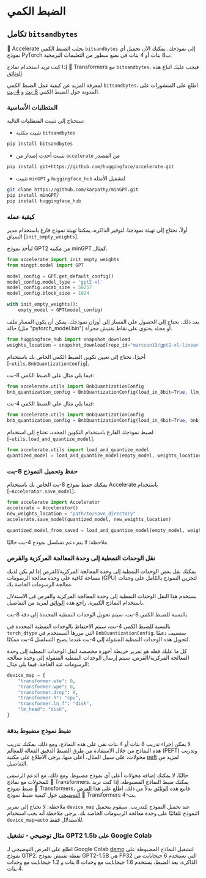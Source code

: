 # الضبط الكمي 

## تكامل `bitsandbytes` 

🤗 Accelerate يجلب الضبط الكمي `bitsandbytes` إلى نموذجك. يمكنك الآن تحميل أي نموذج PyTorch ب8 بتات أو 4 بتات في بضع سطور من التعليمات البرمجية. 

إذا كنت تريد استخدام نماذج 🤗 Transformers مع `bitsandbytes`، فيجب عليك اتباع هذه [الوثائق](https://huggingface.co/docs/transformers/main_classes/quantization). 

لمعرفة المزيد عن كيفية عمل الضبط الكمي `bitsandbytes`، اطلع على المنشورات على المدونة حول الضبط الكمي [8-بت](https://huggingface.co/blog/hf-bitsandbytes-integration) و [4-بت](https://huggingface.co/blog/4bit-transformers-bitsandbytes). 

### المتطلبات الأساسية 

ستحتاج إلى تثبيت المتطلبات التالية: 

- تثبيت مكتبة `bitsandbytes`

```bash
pip install bitsandbytes
```

- تثبيت أحدث إصدار من `accelerate` من المصدر

```bash
pip install git+https://github.com/huggingface/accelerate.git
```

- تثبيت `minGPT` و `huggingface_hub` لتشغيل الأمثلة

```bash
git clone https://github.com/karpathy/minGPT.git
pip install minGPT/
pip install huggingface_hub
```

### كيفية عمله 

أولاً، نحتاج إلى تهيئة نموذجنا. لتوفير الذاكرة، يمكننا تهيئة نموذج فارغ باستخدام مدير السياق [`init_empty_weights`]. 

لنأخذ نموذج GPT2 من مكتبة minGPT كمثال.

```py
from accelerate import init_empty_weights
from mingpt.model import GPT

model_config = GPT.get_default_config()
model_config.model_type = 'gpt2-xl'
model_config.vocab_size = 50257
model_config.block_size = 1024

with init_empty_weights():
    empty_model = GPT(model_config)
``` 

بعد ذلك، نحتاج إلى الحصول على المسار إلى أوزان نموذجك. يمكن أن يكون المسار ملف حالة (مثل "pytorch_model.bin") أو مجلد يحتوي على نقاط تفتيش مجزأة. 

```py
from huggingface_hub import snapshot_download
weights_location = snapshot_download(repo_id="marcsun13/gpt2-xl-linear-sharded")
``` 

أخيرًا، تحتاج إلى تعيين تكوين الضبط الكمي الخاص بك باستخدام [`~utils.BnbQuantizationConfig`]. 

فيما يلي مثال على الضبط الكمي 8-بت:

```py
from accelerate.utils import BnbQuantizationConfig
bnb_quantization_config = BnbQuantizationConfig(load_in_8bit=True, llm_int8_threshold = 6)
``` 

فيما يلي مثال على الضبط الكمي 4-بت:

```py
from accelerate.utils import BnbQuantizationConfig
bnb_quantization_config = BnbQuantizationConfig(load_in_4bit=True, bnb_4bit_compute_dtype=torch.bfloat16, bnb_4bit_use_double_quant=True, bnb_4bit_quant_type="nf4")
``` 

لضبط نموذجك الفارغ باستخدام التكوين المحدد، تحتاج إلى استخدام [`~utils.load_and_quantize_model`]. 

```py
from accelerate.utils import load_and_quantize_model
quantized_model = load_and_quantize_model(empty_model, weights_location=weights_location, bnb_quantization_config=bnb_quantization_config, device_map = "auto")
```

### حفظ وتحميل النموذج 8-بت 

يمكنك حفظ نموذج 8-بت الخاص بك باستخدام Accelerate باستخدام [`~Accelerator.save_model`]. 

```py
from accelerate import Accelerator
accelerate = Accelerator()
new_weights_location = "path/to/save_directory"
accelerate.save_model(quantized_model, new_weights_location)

quantized_model_from_saved = load_and_quantize_model(empty_model, weights_location=new_weights_location, bnb_quantization_config=bnb_quantization_config, device_map = "auto")
``` 

ملاحظة: لا يتم دعم تسلسل نموذج 4-بت حاليًا. 

### نقل الوحدات النمطية إلى وحدة المعالجة المركزية والقرص 

يمكنك نقل بعض الوحدات النمطية إلى وحدة المعالجة المركزية/القرص إذا لم يكن لديك مساحة كافية على وحدة معالجة الرسومات (GPU) لتخزين النموذج بالكامل على وحدات معالجة الرسومات الخاصة بك. 

يستخدم هذا النقل الوحدات النمطية إلى وحدة المعالجة المركزية والقرص في الاستدلال باستخدام النماذج الكبيرة. راجع هذه [الوثائق](https://huggingface.co/docs/accelerate/usage_guides/big_modeling) لمزيد من التفاصيل. 

بالنسبة للضبط الكمي 8-بت، سيتم تحويل الوحدات النمطية المحددة إلى دقة 8-بت. 

بالنسبة للضبط الكمي 4-بت، سيتم الاحتفاظ بالوحدات النمطية المحددة في `torch_dtype` التي مررها المستخدم في `BnbQuantizationConfig`. سنضيف دعمًا لتحويل هذه الوحدات النمطية المنقولة إلى 4-بت عندما يصبح التسلسل 4-بت ممكنًا. 

كل ما عليك فعله هو تمرير خريطة أجهزة مخصصة لنقل الوحدات النمطية إلى وحدة المعالجة المركزية/القرص. سيتم إرسال الوحدات النمطية المنقولة إلى وحدة معالجة الرسومات عند الحاجة. فيما يلي مثال: 

```py
device_map = {
    "transformer.wte": 0,
    "transformer.wpe": 0,
    "transformer.drop": 0,
    "transformer.h": "cpu",
    "transformer.ln_f": "disk",
    "lm_head": "disk",
}
```

### ضبط نموذج مضبوط بدقة 

لا يمكن إجراء تدريب 8 بتات أو 4 بتات نقي على هذه النماذج. ومع ذلك، يمكنك تدريب هذه النماذج من خلال الاستفادة من طرق الضبط الدقيق الفعالة للمعالم (PEFT) وتدريب محولات، على سبيل المثال، أعلى منها. يرجى الاطلاع على مكتبة [peft](https://github.com/huggingface/peft) لمزيد من التفاصيل. 

حاليًا، لا يمكنك إضافة محولات أعلى أي نموذج مضبوط. ومع ذلك، مع الدعم الرسمي للمحولات مع نماذج 🤗 Transformers، يمكنك ضبط النماذج المضبوطة. إذا كنت تريد ضبط نموذج 🤗 Transformers، فاتبع هذه [الوثائق](https://huggingface.co/docs/transformers/main_classes/quantization) بدلاً من ذلك. اطلع على هذا [العرض التوضيحي](https://colab.research.google.com/drive/1VoYNfYDKcKRQRor98Zbf2-9VQTtGJ24k?usp=sharing) حول كيفية ضبط نموذج 🤗 Transformers 4-بت. 

ملاحظة: لا تحتاج إلى تمرير `device_map` عند تحميل النموذج للتدريب. سيقوم بتحميل النموذج تلقائيًا على وحدة معالجة الرسومات الخاصة بك. يرجى ملاحظة أنه يجب استخدام `device_map=auto` للاستدلال فقط. 

### مثال توضيحي - تشغيل GPT2 1.5b على Google Colab 

اطلع على العرض التوضيحي لـ Google Colab [demo](https://colab.research.google.com/drive/1T1pOgewAWVpR9gKpaEWw4orOrzPFb3yM?usp=sharing) لتشغيل النماذج المضبوطة على نموذج GTP2. نقطة تفتيش نموذج GPT2-1.5B هي FP32 التي تستخدم 6 جيجابايت من الذاكرة. بعد الضبط، يستخدم 1.6 جيجابايت مع وحدات 8 بتات و 1.2 جيجابايت مع وحدات 4 بتات.